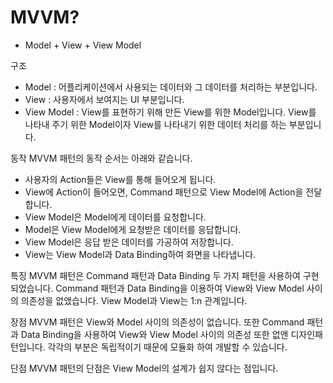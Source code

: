 # MVVM?

- Model + View + View Model

구조

- Model : 어플리케이션에서 사용되는 데이터와 그 데이터를 처리하는 부분입니다.
- View : 사용자에서 보여지는 UI 부분입니다.
- View Model : View를 표현하기 위해 만든 View를 위한 Model입니다. View를 나타내 주기 위한 Model이자 View를 나타내기 위한 데이터 처리를 하는 부분입니다.

동작
MVVM 패턴의 동작 순서는 아래와 같습니다.

- 사용자의 Action들은 View를 통해 들어오게 됩니다.
- View에 Action이 들어오면, Command 패턴으로 View Model에 Action을 전달합니다.
- View Model은 Model에게 데이터를 요청합니다.
- Model은 View Model에게 요청받은 데이터를 응답합니다.
- View Model은 응답 받은 데이터를 가공하여 저장합니다.
- View는 View Model과 Data Binding하여 화면을 나타냅니다.

특징
MVVM 패턴은 Command 패턴과 Data Binding 두 가지 패턴을 사용하여 구현되었습니다.
Command 패턴과 Data Binding을 이용하여 View와 View Model 사이의 의존성을 없앴습니다.
View Model과 View는 1:n 관계입니다.

장점
MVVM 패턴은 View와 Model 사이의 의존성이 없습니다. 또한 Command 패턴과 Data Binding을 사용하여 View와 View Model 사이의 의존성 또한 없앤 디자인패턴입니다. 각각의 부분은 독립적이기 때문에 모듈화 하여 개발할 수 있습니다.

단점
MVVM 패턴의 단점은 View Model의 설계가 쉽지 않다는 점입니다.
